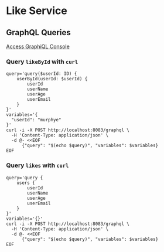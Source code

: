 # Like Service

## GraphQL Queries

[Access GraphiQL Console](http://localhost:8081/graphiql)

### Query `likeById` with `curl`

```shell
query='query($userId: ID) {
    userById(userId: $userId) {
        userId
        userName
        userAge
        userEmail
    }
}'
variables='{
  "userId": "murphye"
}'
curl -i -X POST http://localhost:8083/graphql \
  -H 'Content-Type: application/json' \
  -d @- <<EOF
      {"query": "$(echo $query)", "variables": $variables}
EOF
```

### Query `likes` with `curl`
```shell
query='query {
    users {
        userId
        userName
        userAge
        userEmail
    }
}'
variables='{}'
curl -i -X POST http://localhost:8083/graphql \
  -H 'Content-Type: application/json' \
  -d @- <<EOF
      {"query": "$(echo $query)", "variables": $variables}
EOF
```